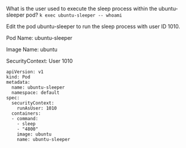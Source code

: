 What is the user used to execute the sleep process within the ubuntu-sleeper pod?
``` k exec ubuntu-sleeper -- whoami  ```

Edit the pod ubuntu-sleeper to run the sleep process with user ID 1010.

Pod Name: ubuntu-sleeper

Image Name: ubuntu

SecurityContext: User 1010

```
apiVersion: v1
kind: Pod
metadata:
  name: ubuntu-sleeper
  namespace: default
spec:
  securityContext:
    runAsUser: 1010
  containers:
  - command:
    - sleep
    - "4800"
    image: ubuntu
    name: ubuntu-sleeper

```
